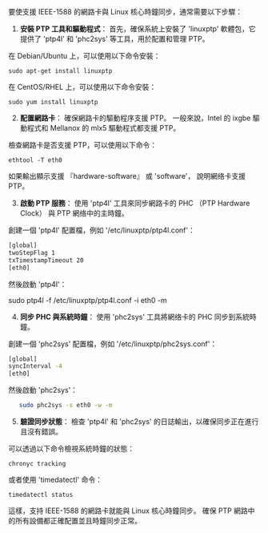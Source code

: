 
要使支援 IEEE-1588 的網路卡與 Linux 核心時鐘同步，通常需要以下步驟：

1. **安裝 PTP 工具和驅動程式**： 首先，確保系統上安裝了 'linuxptp' 軟體包，它提供了 'ptp4l' 和 'phc2sys' 等工具，用於配置和管理 PTP。

在 Debian/Ubuntu 上，可以使用以下命令安裝：

`sudo apt-get install linuxptp`

在 CentOS/RHEL 上，可以使用以下命令安裝：

`sudo yum install linuxptp`

2. **配置網路卡**： 確保網路卡的驅動程序支援 PTP。 一般來說，Intel 的 ixgbe 驅動程式和 Mellanox 的 mlx5 驅動程式都支援 PTP。

檢查網路卡是否支援 PTP，可以使用以下命令：

`ethtool -T eth0`

如果輸出顯示支援 『hardware-software』 或 'software'， 說明網络卡支援 PTP。

3. **啟動 PTP 服務**： 使用 'ptp4l' 工具來同步網路卡的 PHC （PTP Hardware Clock） 與 PTP 網络中的主時鐘。

創建一個 'ptp4l' 配置檔，例如 '/etc/linuxptp/ptp4l.conf'：

``` bash
[global]
twoStepFlag 1
txTimestampTimeout 20
[eth0]
```

然後啟動 'ptp4l'：

sudo ptp4l -f /etc/linuxptp/ptp4l.conf -i eth0 -m

4. **同步 PHC 與系統時鐘**： 使用 'phc2sys' 工具將網络卡的 PHC 同步到系統時鐘。

創建一個 'phc2sys' 配置檔，例如 '/etc/linuxptp/phc2sys.conf'：

```bash
[global]
syncInterval -4
[eth0]
```

然後啟動 'phc2sys'：

```bash
   sudo phc2sys -s eth0 -w -m
```

5. **驗證同步狀態**： 檢查 'ptp4l' 和 'phc2sys' 的日誌輸出，以確保同步正在進行且沒有錯誤。

可以透過以下命令檢視系統時鐘的狀態：

`chronyc tracking`

或者使用 'timedatectl' 命令：

`timedatectl status`

這樣，支持 IEEE-1588 的網路卡就能與 Linux 核心時鐘同步。 確保 PTP 網路中的所有設備都正確配置並且時鐘同步正常。